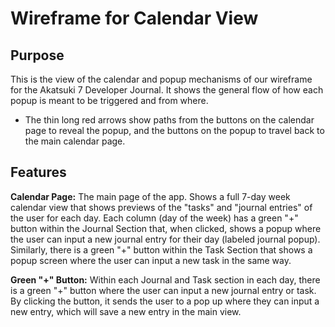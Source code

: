 # Wireframe for Calendar View

## Purpose
This is the view of the calendar and popup mechanisms of our wireframe for the Akatsuki 7 Developer Journal. It shows the general flow of how each popup is meant to be triggered and from where. 

- The thin long red arrows show paths from the buttons on the calendar page to reveal the popup, and the buttons on the popup to travel back to the main calendar page.

## Features
**Calendar Page:** 
The main page of the app. Shows a full 7-day week calendar view that shows previews of the "tasks" and "journal entries" of the user for each day. Each column (day of the week) has a green "+" button within the Journal Section that, when clicked, shows a popup where the user can input a new journal entry for their day (labeled journal popup). Similarly, there is a green "+" button within the Task Section that shows a popup screen where the user can input a new task in the same way. 

**Green "+" Button:** 
Within each Journal and Task section in each day, there is a green "+" button where the user can input a new journal entry or task. By clicking the button, it sends the user to a pop up where they can input a new entry, which will save a new entry in the main view.
